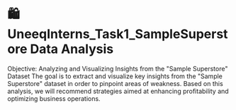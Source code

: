 # 🛍️UneeqInterns_Task1_SampleSuperstore Data Analysis
Objective: Analyzing and Visualizing Insights from the "Sample Superstore" Dataset
The goal is to extract and visualize key insights from the "Sample Superstore" dataset in order to pinpoint areas of weakness. Based on this analysis, we will recommend strategies aimed at enhancing profitability and optimizing business operations.
